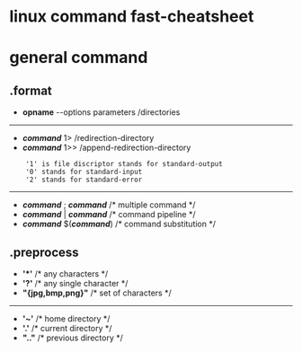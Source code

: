 # linux command fast-cheatsheet

# general command
## .format
- **opname** --options parameters /directories
- - - -
- ***command*** 1> /redirection-directory
- ***command*** 1>> /append-redirection-directory
```
    '1' is file discriptor stands for standard-output
    '0' stands for standard-input
    '2' stands for standard-error
```
- - - -
- ***command*** ; ***command***    /* multiple command */
- ***command*** | ***command***    /* command pipeline */
- ***command*** $(***command***)   /* command substitution */
## .preprocess
- **'\*'**              /* any characters */
- **'?'**               /* any single character */
- **"{jpg,bmp,png}"**   /* set of characters */
- - - -
- **'~'**               /* home directory */
- **'.'**               /* current directory */
- **".."**              /* previous directory */
